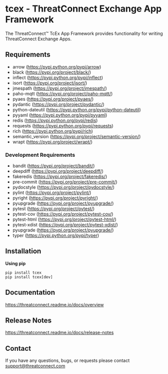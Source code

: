 # tcex - ThreatConnect Exchange App Framework

The ThreatConnect&trade; TcEx App Framework provides functionality for writing ThreatConnect Exchange Apps.

## Requirements

 * arrow (https://pypi.python.org/pypi/arrow)
 * black (https://pypi.org/project/black/)
 * inflect (https://pypi.python.org/pypi/inflect)
 * isort (https://pypi.org/project/isort/)
 * jmespath (https://pypi.org/project/jmespath/)
 * paho-mqtt (https://pypi.org/project/paho-mqtt/)
 * pyaes (https://pypi.org/project/pyaes/)
 * pydantic (https://pypi.org/project/pydantic/)
 * python-dateutil (https://pypi.python.org/pypi/python-dateutil)
 * pyyaml (https://pypi.python.org/pypi/pyyaml)
 * redis (https://pypi.python.org/pypi/redis)
 * requests (https://pypi.python.org/pypi/requests)
 * rich (https://pypi.python.org/pypi/rich)
 * semantic_version (https://pypi.org/project/semantic-version/)
 * wrapt (https://pypi.org/project/wrapt/)

### Development Requirements

 * bandit (https://pypi.org/project/bandit/)
 * deepdiff (https://pypi.org/project/deepdiff/)
 * fakeredis (https://pypi.org/project/fakeredis/)
 * pre-commit (https://pypi.org/project/pre-commit/)
 * pydocstyle (https://pypi.org/project/pydocstyle/)
 * pylint (https://pypi.org/project/pylint/)
 * pyright (https://pypi.org/project/pyright/)
 * pyupgrade (https://pypi.org/project/pyupgrade/)
 * pytest (https://pypi.org/project/pytest/)
 * pytest-cov (https://pypi.org/project/pytest-cov/)
 * pytest-html (https://pypi.org/project/pytest-html/)
 * pytest-xdist (https://pypi.org/project/pytest-xdist/)
 * pyupgrade (https://pypi.org/project/pyupgrade/)
 * typer (https://pypi.python.org/pypi/typer)

## Installation

**Using pip**

```
pip install tcex
pip install tcex[dev]
```

## Documentation

https://threatconnect.readme.io/docs/overview

## Release Notes

https://threatconnect.readme.io/docs/release-notes

## Contact

If you have any questions, bugs, or requests please contact support@threatconnect.com
